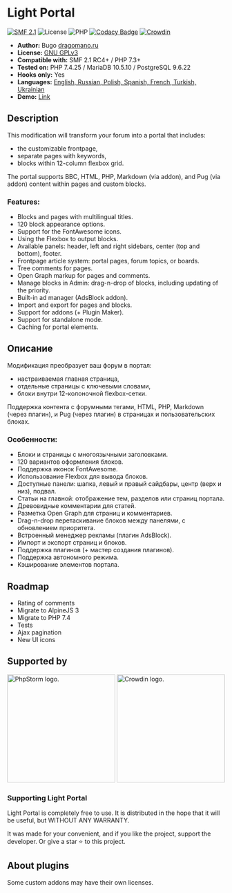 # Light Portal
[![SMF 2.1](https://img.shields.io/badge/SMF-2.1-ed6033.svg?style=flat)](https://github.com/SimpleMachines/SMF2.1)
![License](https://img.shields.io/github/license/dragomano/light-portal)
![PHP](https://img.shields.io/badge/PHP-^7.3-blue.svg?style=flat)
[![Codacy Badge](https://app.codacy.com/project/badge/Grade/417e4cab3c63460dbb5e06ac126f8ebf)](https://www.codacy.com/gh/dragomano/Light-Portal/dashboard?utm_source=github.com&amp;utm_medium=referral&amp;utm_content=dragomano/Light-Portal&amp;utm_campaign=Badge_Grade)
[![Crowdin](https://badges.crowdin.net/light-portal/localized.svg)](https://crowdin.com/project/light-portal)

* **Author:** Bugo [dragomano.ru](https://dragomano.ru/mods/light-portal)
* **License:** [GNU GPLv3](https://github.com/dragomano/Light-Portal/blob/master/LICENSE)
* **Compatible with:** SMF 2.1 RC4+ / PHP 7.3+
* **Tested on:** PHP 7.4.25 / MariaDB 10.5.10 / PostgreSQL 9.6.22
* **Hooks only:** Yes
* **Languages:** [English, Russian, Polish, Spanish, French, Turkish, Ukrainian](https://crowdin.com/project/light-portal)
* **Demo:** [Link](http://toster12.qlihost.ru/)

## Description
This modification will transform your forum into a portal that includes:
* the customizable frontpage,
* separate pages with keywords,
* blocks within 12-column flexbox grid.

The portal supports BBC, HTML, PHP, Markdown (via addon), and Pug (via addon) content within pages and custom blocks.

### Features:
* Blocks and pages with multilingual titles.
* 120 block appearance options.
* Support for the FontAwesome icons.
* Using the Flexbox to output blocks.
* Available panels: header, left and right sidebars, center (top and bottom), footer.
* Frontpage article system: portal pages, forum topics, or boards.
* Tree comments for pages.
* Open Graph markup for pages and comments.
* Manage blocks in Admin: drag-n-drop of blocks, including updating of the priority.
* Built-in ad manager (AdsBlock addon).
* Import and export for pages and blocks.
* Support for addons (+ Plugin Maker).
* Support for standalone mode.
* Caching for portal elements.

## Описание
Модификация преобразует ваш форум в портал:
* настраиваемая главная страница,
* отдельные страницы с ключевыми словами,
* блоки внутри 12-колоночной flexbox-сетки.

Поддержка контента с форумными тегами, HTML, PHP, Markdown (через плагин), и Pug (через плагин) в страницах и пользовательских блоках.

### Особенности:
* Блоки и страницы с многоязычными заголовками.
* 120 вариантов оформления блоков.
* Поддержка иконок FontAwesome.
* Использование Flexbox для вывода блоков.
* Доступные панели: шапка, левый и правый сайдбары, центр (верх и низ), подвал.
* Статьи на главной: отображение тем, разделов или страниц портала.
* Древовидные комментарии для статей.
* Разметка Open Graph для страниц и комментариев.
* Drag-n-drop перетаскивание блоков между панелями, с обновлением приоритета.
* Встроенный менеджер рекламы (плагин AdsBlock).
* Импорт и экспорт страниц и блоков.
* Поддержка плагинов (+ мастер создания плагинов).
* Поддержка автономного режима.
* Кэширование элементов портала.

## Roadmap
* Rating of comments
* Migrate to AlpineJS 3
* Migrate to PHP 7.4
* Tests
* Ajax pagination
* New UI icons

## Supported by

[<img src="https://resources.jetbrains.com/storage/products/company/brand/logos/PhpStorm.svg" alt="PhpStorm logo." width="250">](https://www.jetbrains.com/?from=LightPortal)
[<img src="https://support.crowdin.com/assets/badges/localization-at-white-rounded@1x.svg" alt="Crowdin logo." width="250">](https://ru.crowdin.com/project/light-portal)

### Supporting Light Portal
Light Portal is completely free to use. It is distributed in the hope that it will be useful, but WITHOUT ANY WARRANTY.

It was made for your convenient, and if you like the project, support the developer. Or give a star ⭐️ to this project.

## About plugins
Some custom addons may have their own licenses.